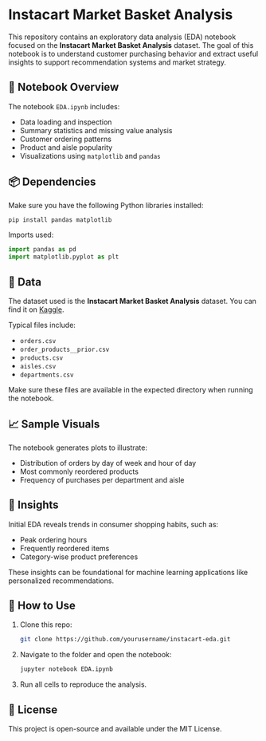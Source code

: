 # Instacart Market Basket Analysis

This repository contains an exploratory data analysis (EDA) notebook focused on the **Instacart Market Basket Analysis** dataset. The goal of this notebook is to understand customer purchasing behavior and extract useful insights to support recommendation systems and market strategy.

## 📘 Notebook Overview

The notebook `EDA.ipynb` includes:

* Data loading and inspection
* Summary statistics and missing value analysis
* Customer ordering patterns
* Product and aisle popularity
* Visualizations using `matplotlib` and `pandas`

## 📦 Dependencies

Make sure you have the following Python libraries installed:

```bash
pip install pandas matplotlib
```

Imports used:

```python
import pandas as pd
import matplotlib.pyplot as plt
```

## 📂 Data

The dataset used is the **Instacart Market Basket Analysis** dataset. You can find it on [Kaggle](https://www.kaggle.com/competitions/instacart-market-basket-analysis/data).

Typical files include:

* `orders.csv`
* `order_products__prior.csv`
* `products.csv`
* `aisles.csv`
* `departments.csv`

Make sure these files are available in the expected directory when running the notebook.

## 📈 Sample Visuals

The notebook generates plots to illustrate:

* Distribution of orders by day of week and hour of day
* Most commonly reordered products
* Frequency of purchases per department and aisle

## 🧠 Insights

Initial EDA reveals trends in consumer shopping habits, such as:

* Peak ordering hours
* Frequently reordered items
* Category-wise product preferences

These insights can be foundational for machine learning applications like personalized recommendations.

## 🔧 How to Use

1. Clone this repo:

   ```bash
   git clone https://github.com/yourusername/instacart-eda.git
   ```

2. Navigate to the folder and open the notebook:

   ```bash
   jupyter notebook EDA.ipynb
   ```

3. Run all cells to reproduce the analysis.

## 📝 License

This project is open-source and available under the MIT License.
